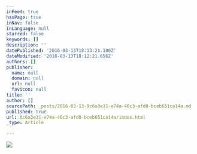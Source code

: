 ```yaml
---
inFeed: true
hasPage: true
inNav: false
inLanguage: null
starred: false
keywords: []
description: ''
datePublished: '2016-03-13T18:13:21.180Z'
dateModified: '2016-03-13T18:12:21.656Z'
authors: []
publisher:
  name: null
  domain: null
  url: null
  favicon: null
title: ''
author: []
sourcePath: _posts/2016-03-13-0c6a3e31-e74a-40c3-afd0-bceb651ca14a.md
published: true
url: 0c6a3e31-e74a-40c3-afd0-bceb651ca14a/index.html
_type: Article

---
```

![](https://the-grid-user-content.s3-us-west-2.amazonaws.com/e806ddf3-4dad-483c-9849-dd3a7685ac96.jpg)